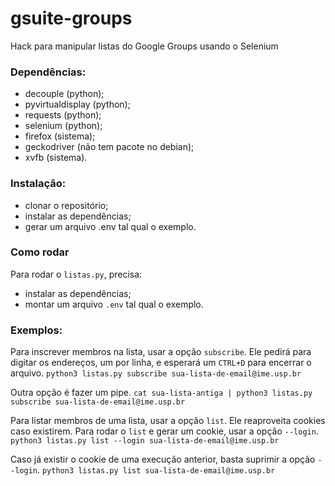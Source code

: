 # gsuite-groups
Hack para manipular listas do Google Groups usando o Selenium

### Dependências:
  * decouple (python);
  * pyvirtualdisplay (python);
  * requests (python);
  * selenium (python);
  * firefox (sistema);
  * geckodriver (não tem pacote no debian);
  * xvfb (sistema).

### Instalação:
  * clonar o repositório;
  * instalar as dependências;
  * gerar um arquivo .env tal qual o exemplo.

### Como rodar
Para rodar o `listas.py`, precisa:
  * instalar as dependências;
  * montar um arquivo `.env` tal qual o exemplo.

### Exemplos:
Para inscrever membros na lista, usar a opção `subscribe`. Ele pedirá para digitar os endereços, um por linha, e esperará um `CTRL+D` para encerrar o arquivo.
```python3 listas.py subscribe sua-lista-de-email@ime.usp.br```

Outra opção é fazer um pipe.
```cat sua-lista-antiga | python3 listas.py subscribe sua-lista-de-email@ime.usp.br```

Para listar membros de uma lista, usar a opção `list`. Ele reaproveita cookies caso existirem. Para rodar o `list` e gerar um cookie, usar a opção `--login`.
```python3 listas.py list --login sua-lista-de-email@ime.usp.br```

Caso já existir o cookie de uma execução anterior, basta suprimir a opção ``--login``.
```python3 listas.py list sua-lista-de-email@ime.usp.br```
